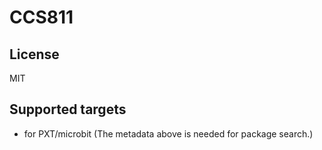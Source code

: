 # CCS811



## License

MIT

## Supported targets

* for PXT/microbit
(The metadata above is needed for package search.)

